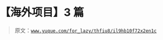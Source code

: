 # 【海外项目】3 篇

> 原文：[`www.yuque.com/for_lazy/thfiu8/il9hb10f72x2en1c`](https://www.yuque.com/for_lazy/thfiu8/il9hb10f72x2en1c)


